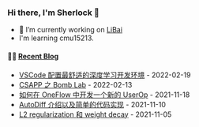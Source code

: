 ### Hi there, I'm Sherlock 👋

- 🔭 I’m currently working on [LiBai](https://github.com/Oneflow-Inc/libai)
- I'm learning cmu15213.

#### 🤹‍♀️ <a href="https://l1aoxingyu.github.io/blogpages/" target="_blank">Recent Blog</a>
<!-- blog starts -->
* [VSCode 配置最舒适的深度学习开发环境](https://l1aoxingyu.github.io/blogpages/vscode/tool/development/deep%20learning/2022/02/19/vscode-develop_tool.html) - 2022-02-19
* [CSAPP 之 Bomb Lab](https://l1aoxingyu.github.io/blogpages/operation%20system/c/csapp/assembly/2022/02/13/csapp-bomb.html) - 2022-02-13
* [如何在 OneFlow 中开发一个新的 UserOp](https://l1aoxingyu.github.io/blogpages/deep%20learning/userop/dl%20framework/2021/11/18/oneflow-userOp.html) - 2021-11-18
* [AutoDiff 介绍以及简单的代码实现](https://l1aoxingyu.github.io/blogpages/deep%20learning/autodiff/dl%20framework/2021/11/10/autodiff.html) - 2021-11-10
* [L2 regularization 和 weight decay](https://l1aoxingyu.github.io/blogpages/deep%20learning/tricks/2021/11/05/l2-reg-weight-decay.html) - 2021-11-05
<!-- blog ends -->

<!--
**L1aoXingyu/L1aoXingyu** is a ✨ _special_ ✨ repository because its `README.md` (this file) appears on your GitHub profile.

Here are some ideas to get you started:

- 🔭 I’m currently working on ...
- 🌱 I’m currently learning ...
- 👯 I’m looking to collaborate on ...
- 🤔 I’m looking for help with ...
- 💬 Ask me about ...
- 📫 How to reach me: ...
- 😄 Pronouns: ...
- ⚡ Fun fact: ...
-->
